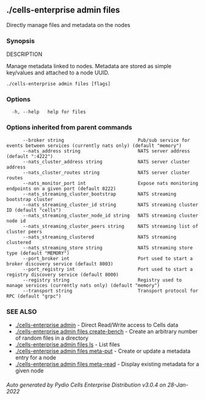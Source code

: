 ## ./cells-enterprise admin files

Directly manage files and metadata on the nodes

### Synopsis


DESCRIPTION

  Manage metadata linked to nodes.
  Metadata are stored as simple key/values and attached to a node UUID.



```
./cells-enterprise admin files [flags]
```

### Options

```
  -h, --help   help for files
```

### Options inherited from parent commands

```
      --broker string                           Pub/sub service for events between services (currently nats only) (default "memory")
      --nats_address string                     NATS server address (default ":4222")
      --nats_cluster_address string             NATS server cluster address
      --nats_cluster_routes string              NATS server cluster routes
      --nats_monitor_port int                   Expose nats monitoring endpoints on a given port (default 8222)
      --nats_streaming_cluster_bootstrap        NATS streaming bootstrap cluster
      --nats_streaming_cluster_id string        NATS streaming cluster ID (default "cells")
      --nats_streaming_cluster_node_id string   NATS streaming cluster node id
      --nats_streaming_cluster_peers string     NATS streaming list of cluster peers
      --nats_streaming_clustered                NATS streaming clustered
      --nats_streaming_store string             NATS streaming store type (default "MEMORY")
      --port_broker int                         Port used to start a broker discovery service (default 8003)
      --port_registry int                       Port used to start a registry discovery service (default 8000)
      --registry string                         Registry used to manage services (currently nats only) (default "memory")
      --transport string                        Transport protocol for RPC (default "grpc")
```

### SEE ALSO

* [./cells-enterprise admin](./cells-enterprise-admin)	 - Direct Read/Write access to Cells data
* [./cells-enterprise admin files create-bench](./cells-enterprise-admin-files-create-bench)	 - Create an arbitrary number of random files in a directory
* [./cells-enterprise admin files ls](./cells-enterprise-admin-files-ls)	 - List files
* [./cells-enterprise admin files meta-put](./cells-enterprise-admin-files-meta-put)	 - Create or update a metadata entry for a node
* [./cells-enterprise admin files meta-read](./cells-enterprise-admin-files-meta-read)	 - Display existing metadata for a given node

###### Auto generated by Pydio Cells Enterprise Distribution v3.0.4 on 28-Jan-2022
